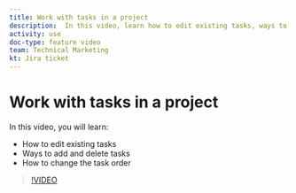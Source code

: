 ```yaml
---
title: Work with tasks in a project
description:  In this video, learn how to edit existing tasks, ways to add and delete tasks and how to change the task order.
activity: use
doc-type: feature video
team: Technical Marketing
kt: Jira ticket
---
```

# Work with tasks in a project

In this video, you will learn:

* How to edit existing tasks
* Ways to add and delete tasks
* How to change the task order

>[!VIDEO](https://video.tv.adobe.com/v/335088/?quality=12&learn=on)